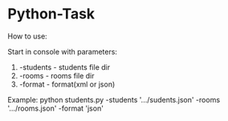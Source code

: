# Python-Task

How to use:

Start in console with parameters:
1. -students - students file dir
2. -rooms - rooms file dir
3. -format - format(xml or json)

Example:
python students.py -students '.../sudents.json' -rooms '.../rooms.json' -format 'json'
